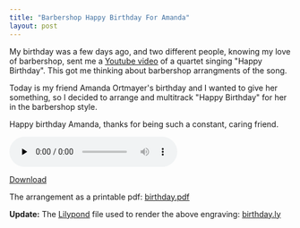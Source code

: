 ```yaml
---
title: "Barbershop Happy Birthday For Amanda"
layout: post
---
```


My birthday was a few days ago, and two different people, knowing my love of barbershop, sent me a <a href="http://www.youtube.com/watch?v=Q1ljOdTM9l4">Youtube video</a> of a quartet singing "Happy Birthday". This got me thinking about barbershop arrangments of the song. 

Today is my friend Amanda Ortmayer's birthday and I wanted to give her something, so I decided to arrange and multitrack "Happy Birthday" for her in the barbershop style. 

Happy birthday Amanda, thanks for being such a constant, caring friend.

<audio id="wp_mep_34" src="/uploads/2009/03/happy-birthday.mp3" type="audio/mp3"    controls="controls" preload="none"  ></audio>

<a href='/uploads/2009/03/happy-birthday.mp3'>Download</a>

The arrangement as a printable pdf: <a href='/uploads/2009/03/birthday.pdf'>birthday.pdf</a>

<strong>Update:</strong>
The <a href="http://lilypond.org/web/">Lilypond</a> file used to render the above engraving: <a href='/uploads/2009/03/birthday.ly'>birthday.ly</a>
